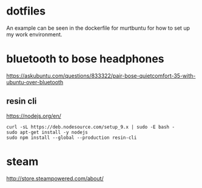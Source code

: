 # dotfiles
An example can be seen in the dockerfile for murtbuntu for how to set up my work environment.

# bluetooth to bose headphones

https://askubuntu.com/questions/833322/pair-bose-quietcomfort-35-with-ubuntu-over-bluetooth


## resin cli
https://nodejs.org/en/

```!bash
curl -sL https://deb.nodesource.com/setup_9.x | sudo -E bash -
sudo apt-get install -y nodejs
sudo npm install --global --production resin-cli
```

# steam
http://store.steampowered.com/about/
